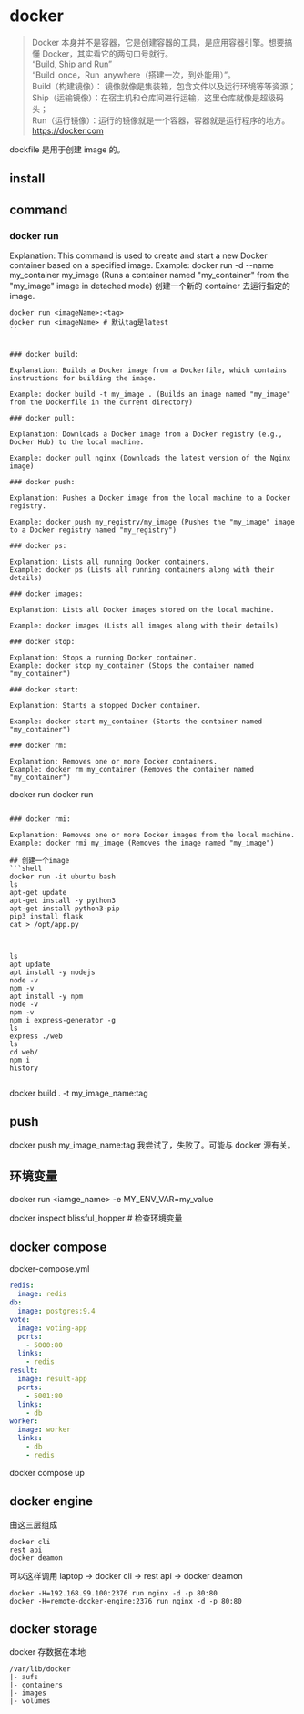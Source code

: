 # docker

> Docker 本身并不是容器，它是创建容器的工具，是应用容器引擎。想要搞懂 Docker，其实看它的两句口号就行。  
> “Build, Ship and Run”  
> “Build once，Run anywhere（搭建一次，到处能用）”。  
> Build（构建镜像）： 镜像就像是集装箱，包含文件以及运行环境等等资源；  
> Ship（运输镜像）：在宿主机和仓库间进行运输，这里仓库就像是超级码头；  
> Run（运行镜像）：运行的镜像就是一个容器，容器就是运行程序的地方。
> https://docker.com

dockfile 是用于创建 image 的。

## install

## command

### docker run

Explanation: This command is used to create and start a new Docker container based on a specified image.
Example: docker run -d --name my_container my_image (Runs a container named "my_container" from the "my_image" image in detached mode)
创建一个新的 container 去运行指定的 image.

```shell
docker run <imageName>:<tag>
docker run <imageName> # 默认tag是latest
``


### docker build:

Explanation: Builds a Docker image from a Dockerfile, which contains instructions for building the image.

Example: docker build -t my_image . (Builds an image named "my_image" from the Dockerfile in the current directory)

### docker pull:

Explanation: Downloads a Docker image from a Docker registry (e.g., Docker Hub) to the local machine.

Example: docker pull nginx (Downloads the latest version of the Nginx image)

### docker push:

Explanation: Pushes a Docker image from the local machine to a Docker registry.

Example: docker push my_registry/my_image (Pushes the "my_image" image to a Docker registry named "my_registry")

### docker ps:

Explanation: Lists all running Docker containers.
Example: docker ps (Lists all running containers along with their details)

### docker images:

Explanation: Lists all Docker images stored on the local machine.

Example: docker images (Lists all images along with their details)

### docker stop:

Explanation: Stops a running Docker container.
Example: docker stop my_container (Stops the container named "my_container")

### docker start:

Explanation: Starts a stopped Docker container.

Example: docker start my_container (Starts the container named "my_container")

### docker rm:

Explanation: Removes one or more Docker containers.
Example: docker rm my_container (Removes the container named "my_container")
```

docker run <name>
docker run <id>

````

### docker rmi:

Explanation: Removes one or more Docker images from the local machine.
Example: docker rmi my_image (Removes the image named "my_image")

## 创建一个image
```shell
docker run -it ubuntu bash
ls
apt-get update
apt-get install -y python3
apt-get install python3-pip
pip3 install flask
cat > /opt/app.py



ls
apt update
apt install -y nodejs
node -v
npm -v
apt install -y npm
node -v
npm -v
npm i express-generator -g
ls
express ./web
ls
cd web/
npm i
history


````

docker build . -t my_image_name:tag

## push

docker push my_image_name:tag
我尝试了，失败了。可能与 docker 源有关。

## 环境变量

docker run <iamge_name> -e MY_ENV_VAR=my_value

docker inspect blissful_hopper # 检查环境变量

## docker compose

docker-compose.yml

```yml
redis:
  image: redis
db:
  image: postgres:9.4
vote:
  image: voting-app
  ports:
    - 5000:80
  links:
    - redis
result:
  image: result-app
  ports:
    - 5001:80
  links:
    - db
worker:
  image: worker
  links:
    - db
    - redis
```

docker compose up

## docker engine

由这三层组成

```
docker cli
rest api
docker deamon
```

可以这样调用
laptop -> docker cli -> rest api -> docker deamon

```
docker -H=192.168.99.100:2376 run nginx -d -p 80:80
docker -H=remote-docker-engine:2376 run nginx -d -p 80:80
```

## docker storage

docker 存数据在本地

```
/var/lib/docker
|- aufs
|- containers
|- images
|- volumes
```
